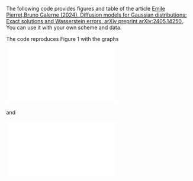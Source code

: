 The following code provides figures and table of the article  [Emile Pierret,Bruno Galerne (2024). Diffusion models for Gaussian distributions: Exact solutions and Wasserstein errors. arXiv preprint arXiv:2405.14250.](https://arxiv.org/abs/2405.14250). You can use it with your own scheme and data.

The code reproduces Figure 1 with the graphs

![image info](./Figures/discretization_cifar10.pdf)

and

![image info](./Figures/eps_cifar10.pdf)



